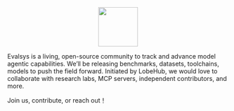 <div align="center">

<picture>
  <source media="(prefers-color-scheme: dark)" srcset="https://github.com/user-attachments/assets/bf929ed6-2b32-4e60-82fd-5a9fd8049393">
  <img height="90" src="https://github.com/user-attachments/assets/a4de7cb0-6564-4ffe-b555-ca49f8a45c2a">
</picture>

</div>


Evalsys is a living, open-source community to track and advance model agentic capabilities. We’ll be releasing benchmarks, datasets, toolchains, models to push the field forward.
Initiated by LobeHub, we would love to collaborate with research labs, MCP servers, independent contributors, and more.

Join us, contribute, or reach out！
